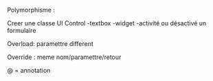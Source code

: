 Polymorphisme :

Creer une classe UI Control 
-textbox
-widget
-activité ou désactivé un formulaire

Overload: paramettre different 

Override : meme nom/paramettre/retour

@ = annotation
